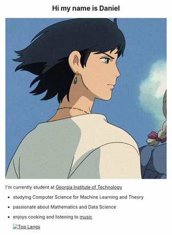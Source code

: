 <div align ="center">
<h2>Hi my name is Daniel</h2>
<img src = "howl.png">
</div>
  
I'm currently student at [Georgia Institute of Technology](https://www.gatech.edu)
- studying Computer Science for Machine Learning and Theory  
- passionate about Mathematics and Data Science
- enjoys cooking and listening to [music](https://open.spotify.com/user/jfbkf7j6hs62dqograks03wrk?si=4cdc1542763e4b5b)

  [![Top Langs](https://github-readme-stats.vercel.app/api/top-langs/?username=danlee2002)](https://github.com/anuraghazra/github-readme-stats)

